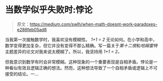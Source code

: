 # 当数学似乎失败时:悖论

> 原文：<https://medium.com/swlh/when-math-doesnt-work-paradoxes-e286feb05ad8>

当我第一次接触数学时，我喜欢没有模糊性。 *1+1 = 2* 无论如何。在小学和高中，数学变得更加复杂，但它并没有变得不那么精确。写一篇关于*第十二夜*和*哈姆雷特*主题差异的论文对我来说太模糊了。所以，我坚持用 *1+1 = 2。*

但我意识到数学有时会非常模糊。这种现象的一个重要表现是自相矛盾。悖论是一种看似有效且逻辑正确的想法。然而，这种想法导致了一个自相矛盾或逻辑上不可接受的结论。一…